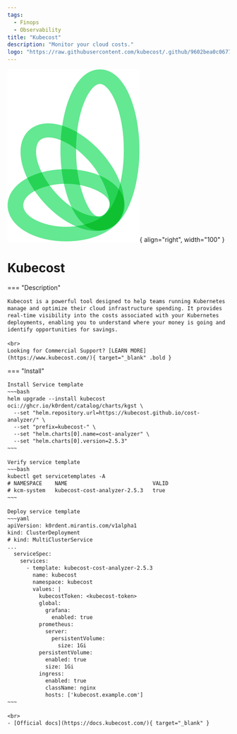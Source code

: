 ```yaml
---
tags:
  - Finops
  - Observability
title: "Kubecost"
description: "Monitor your cloud costs."
logo: "https://raw.githubusercontent.com/kubecost/.github/9602bea0c06773da66ba43cb9ce5e1eb2b797c32/kubecost_logo.png"
---
```

![logo](https://raw.githubusercontent.com/kubecost/.github/9602bea0c06773da66ba43cb9ce5e1eb2b797c32/kubecost_logo.png){ align="right", width="100" }
# Kubecost

=== "Description"

    Kubecost is a powerful tool designed to help teams running Kubernetes manage and optimize their cloud infrastructure spending. It provides real-time visibility into the costs associated with your Kubernetes deployments, enabling you to understand where your money is going and identify opportunities for savings.

    <br>
    Looking for Commercial Support? [LEARN MORE](https://www.kubecost.com/){ target="_blank" .bold }

=== "Install"

    Install Service template
    ~~~bash
    helm upgrade --install kubecost oci://ghcr.io/k0rdent/catalog/charts/kgst \
      --set "helm.repository.url=https://kubecost.github.io/cost-analyzer/" \
      --set "prefix=kubecost-" \
      --set "helm.charts[0].name=cost-analyzer" \
      --set "helm.charts[0].version=2.5.3"
    ~~~

    Verify service template
    ~~~bash
    kubectl get servicetemplates -A
    # NAMESPACE    NAME                           VALID
    # kcm-system   kubecost-cost-analyzer-2.5.3   true
    ~~~

    Deploy service template
    ~~~yaml
    apiVersion: k0rdent.mirantis.com/v1alpha1
    kind: ClusterDeployment
    # kind: MultiClusterService
    ...
      serviceSpec:
        services:
          - template: kubecost-cost-analyzer-2.5.3
            name: kubecost
            namespace: kubecost
            values: |
              kubecostToken: <kubecost-token>
              global:
                grafana:
                  enabled: true
              prometheus:
                server:
                  persistentVolume:
                    size: 1Gi
              persistentVolume:
                enabled: true
                size: 1Gi
              ingress:
                enabled: true
                className: nginx
                hosts: ['kubecost.example.com']
    ~~~

    <br>
    - [Official docs](https://docs.kubecost.com/){ target="_blank" }
